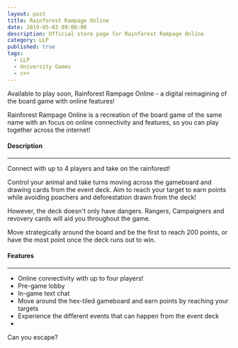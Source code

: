 ```yaml
---
layout: post
title: Rainforest Rampage Online
date: 2019-05-03 09:00:00
description: Official store page for Rainforest Rampage Online
category: LLP
published: true
tags:
  - LLP
  - University Games
  - c++
---
```

Available to play soon, Rainforest Rampage Online - a digital reimagining of the board game with online features!

Rainforest Rampage Online is a recreation of the board game of the same name with an focus on online connectivity and features, so you can play together across the internet!

#### Description ####
---

Connect with up to 4 players and take on the rainforest!


Control your animal and take turns moving across the gameboard and drawing cards from the event deck. Aim to reach your target to earn points while avoiding poachers and deforestation drawn from the deck!

However, the deck doesn't only have dangers. Rangers, Campaigners and revovery cards will aid you throughout the game. 

Move strategically around the board and be the first to reach 200 points, or have the most point once the deck runs out to win.

#### Features ####
---

<ul>
	<li>Online connectivity with up to four players!</li>
	<li>Pre-game lobby</li>
	<li>In-game text chat</li>
	<li>Move around the hex-tiled gameboard and earn points by reaching your targets</li>
	<li>Experience the different events that can happen from the event deck</li>
	<li></li>
</ul>


Can you escape?
